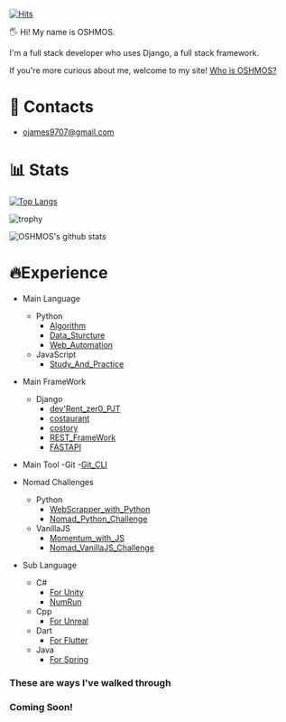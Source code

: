 [![Hits](https://hits.seeyoufarm.com/api/count/incr/badge.svg?url=https%3A%2F%2Fgithub.com%2FOSHMOS&count_bg=%2379C83D&title_bg=%23555555&icon=&icon_color=%23E7E7E7&title=hits&edge_flat=false)](https://hits.seeyoufarm.com)

🖐 Hi! My name is OSHMOS.

I'm a full stack developer who uses Django, a full stack framework.

If you're more curious about me, welcome to my site!
[Who is OSHMOS?](https://oshmos.github.io/)

# 📩 Contacts


- ojames9707@gmail.com

# 📊 Stats
[![Top Langs](https://github-readme-stats.vercel.app/api/top-langs/?username=OSHMOS)](https://github.com/anuraghazra/github-readme-stats)

![trophy](https://github-profile-trophy.vercel.app/?username=OSHMOS)

![OSHMOS's github stats](https://github-readme-stats.vercel.app/api?username=OSHMOS&show_icons=true)


# 🔥Experience

- Main Language
    - Python
        - [Algorithm](https://github.com/OSHMOS/Python)
        - [Data_Sturcture](https://github.com/OSHMOS/For_Coding_Test)
        - [Web_Automation](https://github.com/OSHMOS/web_automation)
    - JavaScript
        - [Study_And_Practice](https://github.com/OSHMOS/JavaScript_)

- Main FrameWork
    - Django
        - [dev'Rent_zer0_PJT](https://github.com/OSHMOS/devRent_zer0_PJT)
        - [costaurant](https://github.com/OSHMOS/Codeit_Django)
        - [costory](https://github.com/OSHMOS/Codeit_Django_2nd)
        - [REST_FrameWork](https://github.com/OSHMOS/Django_REST_framework)
        - [FASTAPI](https://github.com/OSHMOS/EXP_FAST_API)

- Main Tool
    -Git
        -[Git_CLI](https://github.com/OSHMOS/Math_Box)

- Nomad Challenges
    - Python
        - [WebScrapper_with_Python](https://github.com/OSHMOS/WebScrapper_with_Python)
        - [Nomad_Python_Challenge](https://github.com/OSHMOS/Nomad_Python_Challenge)
    - VanillaJS
        - [Momentum_with_JS](https://github.com/OSHMOS/Momentum_with_JS)
        - [Nomad_VanillaJS_Challenge](https://github.com/OSHMOS/Nomad_JS_Challenge)

- Sub Language
    - C#
        - [For Unity](https://github.com/OSHMOS/.NET)
        - [NumRun](https://github.com/OSHMOS/01_NumRun_with_no_func_by_oshmos)
    - Cpp
        - [For Unreal](https://github.com/OSHMOS/Cpp_)
    - Dart
        - [For Flutter](https://github.com/OSHMOS/Dart_)
    - Java
        - [For Spring](https://github.com/OSHMOS/JAVA_)


### These are ways I've walked through
### Coming Soon!
<!-- <img src ="https://encrypted-tbn0.gstatic.com/images?q=tbn:ANd9GcTc46MZEX4mKnOndJ3VJlE-l_vRPyWnu8Dh-Q&usqp=CAU" width="100%" height="62.5%"> -->

<!--
**OSHMOS/OSHMOS** is a ✨ _special_ ✨ repository because its `README.md` (this file) appears on your GitHub profile.

Here are some ideas to get you started:

- 🔭 I’m currently working on ...
- 🌱 I’m currently learning ...
- 👯 I’m looking to collaborate on ...
- 🤔 I’m looking for help with ...
- 💬 Ask me about ...
- 📫 How to reach me: ...
- 😄 Pronouns: ...
- ⚡ Fun fact: ...
-->
